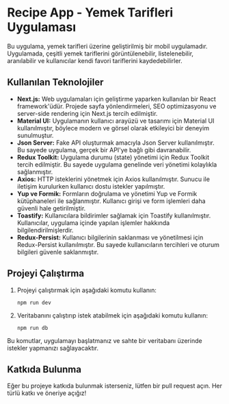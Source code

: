 # Recipe App - Yemek Tarifleri Uygulaması

Bu uygulama, yemek tarifleri üzerine geliştirilmiş bir mobil uygulamadır. Uygulamada, çeşitli yemek tariflerini görüntülenebilir, listelenebilir, aranılabilir ve kullanıcılar kendi favori tariflerini kaydedebilirler.

## Kullanılan Teknolojiler

- **Next.js:** Web uygulamaları için geliştirme yaparken kullanılan bir React framework'üdür. Projede sayfa yönlendirmeleri, SEO optimizasyonu ve server-side rendering için Next.js tercih edilmiştir.
- **Material UI:** Uygulamanın kullanıcı arayüzü ve tasarımı için Material UI kullanılmıştır, böylece modern ve görsel olarak etkileyici bir deneyim sunulmuştur.
- **Json Server:** Fake API oluşturmak amacıyla Json Server kullanılmıştır. Bu sayede uygulama, gerçek bir API'ye bağlı gibi davranabilir.
- **Redux Toolkit:** Uygulama durumu (state) yönetimi için Redux Toolkit tercih edilmiştir. Bu sayede uygulama genelinde veri yönetimi kolaylıkla sağlanmıştır.
- **Axios:** HTTP isteklerini yönetmek için Axios kullanılmıştır. Sunucu ile iletişim kurulurken kullanıcı dostu istekler yapılmıştır.
- **Yup ve Formik:** Formların doğrulama ve yönetimi Yup ve Formik kütüphaneleri ile sağlanmıştır. Kullanıcı girişi ve form işlemleri daha güvenli hale getirilmiştir.
- **Toastify:** Kullanıcılara bildirimler sağlamak için Toastify kullanılmıştır. Kullanıcılar, uygulama içinde yapılan işlemler hakkında bilgilendirilmişlerdir.
- **Redux-Persist:** Kullanıcı bilgilerinin saklanması ve yönetilmesi için Redux-Persist kullanılmıştır. Bu sayede kullanıcıların tercihleri ve oturum bilgileri güvenle saklanmıştır.

## Projeyi Çalıştırma

1. Projeyi çalıştırmak için aşağıdaki komutu kullanın:
    ```
    npm run dev
    ```

2. Veritabanını çalıştırıp istek atabilmek için aşağıdaki komutu kullanın:
    ```
    npm run db
    ```

Bu komutlar, uygulamayı başlatmanız ve sahte bir veritabanı üzerinde istekler yapmanızı sağlayacaktır.

## Katkıda Bulunma

Eğer bu projeye katkıda bulunmak isterseniz, lütfen bir pull request açın. Her türlü katkı ve öneriye açığız!
